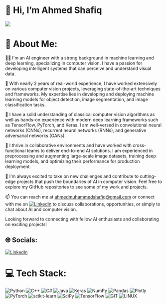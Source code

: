 # 👋 Hi, I’m Ahmed Shafiq
![](https://github.com/theonlyshafiq/theonlyshafiq/blob/main/giphy.gif)
# 💫 About Me:

👨‍💻 I'm an AI engineer with a strong background in machine learning and deep learning, specializing in computer vision. I have a passion for developing intelligent systems that can perceive and understand visual data.

💼 With nearly 2 years of real-world experience, I have worked extensively on various computer vision projects, leveraging state-of-the-art techniques and frameworks. My expertise lies in developing and deploying machine learning models for object detection, image segmentation, and image classification tasks.

🔬 I have a solid understanding of classical computer vision algorithms as well as hands-on experience with modern deep learning frameworks such as TensorFlow, PyTorch, and Keras. I am well-versed in convolutional neural networks (CNNs), recurrent neural networks (RNNs), and generative adversarial networks (GANs).

🌟 I thrive in collaborative environments and have worked with cross-functional teams to deliver end-to-end AI solutions. I am experienced in preprocessing and augmenting large-scale image datasets, training deep learning models, and optimizing their performance for production deployment.

🚀 I'm always excited to take on new challenges and contribute to cutting-edge projects that push the boundaries of AI in computer vision. Feel free to explore my GitHub repositories to see some of my work and projects.

📫 You can reach me at ahmedmuhammedshafiq@gmail.com or connect with me on [![LinkedIn](https://img.shields.io/badge/LinkedIn-%230077B5.svg?logo=linkedin&logoColor=white)](https://linkedin.com/in/https://www.linkedin.com/in/theonlyshafiq/)  to discuss collaborations, opportunities, or simply to chat about AI and computer vision.

Looking forward to connecting with fellow AI enthusiasts and collaborating on exciting projects!


## 🌐 Socials:
[![LinkedIn](https://img.shields.io/badge/LinkedIn-%230077B5.svg?logo=linkedin&logoColor=white)](https://linkedin.com/in/https://www.linkedin.com/in/theonlyshafiq/) 

# 💻 Tech Stack:
![Python](https://img.shields.io/badge/python-3670A0?style=for-the-badge&logo=python&logoColor=ffdd54) ![C++](https://img.shields.io/badge/c++-%2300599C.svg?style=for-the-badge&logo=c%2B%2B&logoColor=white) ![C#](https://img.shields.io/badge/c%23-%23239120.svg?style=for-the-badge&logo=c-sharp&logoColor=white) ![Java](https://img.shields.io/badge/java-%23ED8B00.svg?style=for-the-badge&logo=java&logoColor=white) ![Keras](https://img.shields.io/badge/Keras-%23D00000.svg?style=for-the-badge&logo=Keras&logoColor=white) ![NumPy](https://img.shields.io/badge/numpy-%23013243.svg?style=for-the-badge&logo=numpy&logoColor=white) ![Pandas](https://img.shields.io/badge/pandas-%23150458.svg?style=for-the-badge&logo=pandas&logoColor=white) ![Plotly](https://img.shields.io/badge/Plotly-%233F4F75.svg?style=for-the-badge&logo=plotly&logoColor=white) ![PyTorch](https://img.shields.io/badge/PyTorch-%23EE4C2C.svg?style=for-the-badge&logo=PyTorch&logoColor=white) ![scikit-learn](https://img.shields.io/badge/scikit--learn-%23F7931E.svg?style=for-the-badge&logo=scikit-learn&logoColor=white) ![SciPy](https://img.shields.io/badge/SciPy-%230C55A5.svg?style=for-the-badge&logo=scipy&logoColor=%white) ![TensorFlow](https://img.shields.io/badge/TensorFlow-%23FF6F00.svg?style=for-the-badge&logo=TensorFlow&logoColor=white) ![GIT](https://img.shields.io/badge/Git-fc6d26?style=for-the-badge&logo=git&logoColor=white) ![LINUX](https://img.shields.io/badge/Linux-FCC624?style=for-the-badge&logo=linux&logoColor=black)
